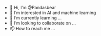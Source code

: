 - 👋 Hi, I’m @Pandasbear
- 👀 I’m interested in AI and machine learning
- 🌱 I’m currently learning ...
- 💞️ I’m looking to collaborate on ...
- 📫 How to reach me ...

<!---
Pandasbear/Pandasbear is a ✨ special ✨ repository because its `README.md` (this file) appears on your GitHub profile.
You can click the Preview link to take a look at your changes.
--->
